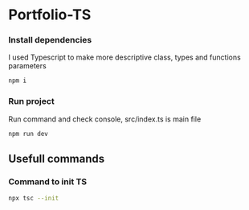 # Portfolio-TS

### Install dependencies

I used Typescript to make more descriptive class, types and functions parameters

```bash
npm i
```

### Run project

Run command and check console, src/index.ts is main file

```bash
npm run dev
```

## Usefull commands

### Command to init TS

```bash
npx tsc --init
```
